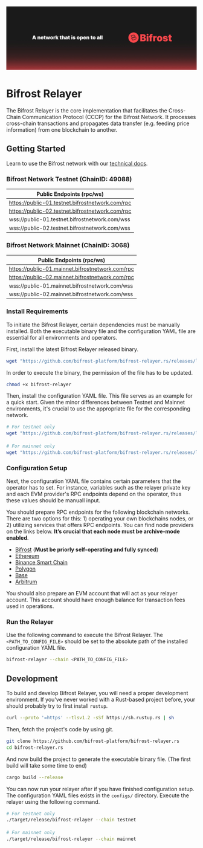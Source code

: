 # ![Bifrost Network](media/bifrost_header.jpeg)

# Bifrost Relayer

The Bifrost Relayer is the core implementation that facilitates the Cross-Chain Communication Protocol (CCCP) for the
Bifrost Network. It processes cross-chain transactions and propagates data transfer (e.g. feeding price information)
from one blockchain to another.

## Getting Started

Learn to use the Bifrost network with our [technical docs](https://docs.bifrostnetwork.com/bifrost-network).

### Bifrost Network Testnet (ChainID: 49088)

| Public Endpoints (rpc/ws)                        |
|--------------------------------------------------|
| https://public-01.testnet.bifrostnetwork.com/rpc |
| https://public-02.testnet.bifrostnetwork.com/rpc |
| wss://public-01.testnet.bifrostnetwork.com/wss   |
| wss://public-02.testnet.bifrostnetwork.com/wss   |

### Bifrost Network Mainnet (ChainID: 3068)

| Public Endpoints (rpc/ws)                        |
|--------------------------------------------------|
| https://public-01.mainnet.bifrostnetwork.com/rpc |
| https://public-02.mainnet.bifrostnetwork.com/rpc |
| wss://public-01.mainnet.bifrostnetwork.com/wss   |
| wss://public-02.mainnet.bifrostnetwork.com/wss   |

### Install Requirements

To initiate the Bifrost Relayer, certain dependencies must be manually installed. Both the executable binary file and
the configuration YAML file are essential for all environments and operators.

First, install the latest Bifrost Relayer released binary.

```sh
wget "https://github.com/bifrost-platform/bifrost-relayer.rs/releases/latest/download/bifrost-relayer"
```

In order to execute the binary, the permission of the file has to be updated.

```sh
chmod +x bifrost-relayer
```

Then, install the configuration YAML file. This file serves as an example for a quick start. Given the minor differences
between Testnet and Mainnet environments, it's crucial to use the appropriate file for the corresponding network.

```sh
# For testnet only
wget "https://github.com/bifrost-platform/bifrost-relayer.rs/releases/latest/download/config.testnet.yaml"

# For mainnet only
wget "https://github.com/bifrost-platform/bifrost-relayer.rs/releases/latest/download/config.mainnet.yaml"
```

### Configuration Setup

Next, the configuration YAML file contains certain parameters that the operator has to set. For instance, variables such
as the relayer private key and each EVM provider's RPC endpoints depend on the operator, thus these values should be
manuall input.

You should prepare RPC endpoints for the following blockchain networks. There are two options for this: 1) operating your own blockchains nodes, or 2) utilizing services that offers RPC endpoints. You can find node providers on the links below. **It’s crucial that each node must be archive-mode enabled**.

- [Bifrost](https://docs.bifrostnetwork.com/bifrost-network/running-a-node/guide-for-operators/setting-up-a-validator-node) (**Must be priorly self-operating and fully synced**)
- [Ethereum](https://ethereum.org/en/developers/docs/nodes-and-clients/nodes-as-a-service/#popular-node-services)
- [Binance Smart Chain](https://docs.bnbchain.org/docs/rpc)
- [Polygon](https://wiki.polygon.technology/docs/pos/reference/rpc-endpoints/)
- [Base](https://docs.base.org/tools/node-providers/)
- [Arbitrum](https://docs.arbitrum.io/node-running/node-providers)

You should also prepare an EVM account that will act as your relayer account. This account should have enough balance
for transaction fees used in operations.

### Run the Relayer

Use the following command to execute the Bifrost Relayer. The `<PATH_TO_CONFIG_FILE>` should be set to the absolute path
of the installed configuration YAML file.

```sh
bifrost-relayer --chain <PATH_TO_CONFIG_FILE>
```

## Development

To build and develop Bifrost Relayer, you will need a proper development environment. If you've never worked with a
Rust-based project before, your should probably try to first install `rustup`.

```sh
curl --proto '=https' --tlsv1.2 -sSf https://sh.rustup.rs | sh
```

Then, fetch the project's code by using git.

```sh
git clone https://github.com/bifrost-platform/bifrost-relayer.rs
cd bifrost-relayer.rs
```

And now build the project to generate the executable binary file. (The first build will take some time to end)

```sh
cargo build --release
```

You can now run your relayer after if you have finished configuration setup. The configuration YAML files exists in
the `configs/` directory. Execute the relayer using the following command.

```sh
# For testnet only
./target/release/bifrost-relayer --chain testnet

# For mainnet only
./target/release/bifrost-relayer --chain mainnet
```

